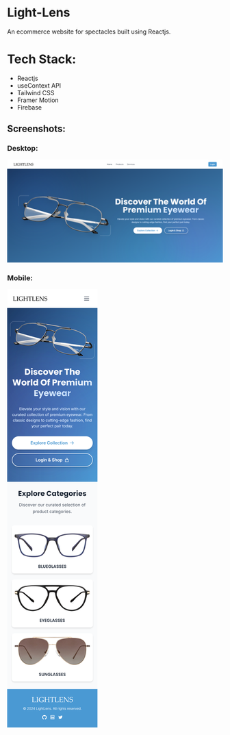 # Light-Lens
An ecommerce website for spectacles built using Reactjs.

# Tech Stack:
 - Reactjs
 - useContext API
 - Tailwind CSS
 - Framer Motion
 - Firebase

## Screenshots:

### Desktop:
![](./public/screenshots/Light-Lens.png)
### Mobile:
![](./public/screenshots/Light-Lens-mobile.png)